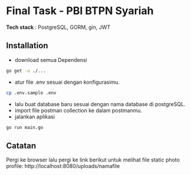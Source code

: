 # Final Task - PBI BTPN Syariah
**Tech stack** : PostgreSQL, GORM, gin, JWT
## Installation

- download semua Dependensi 
```bash
go get -u ./...
```
- atur file .env sesuai dengan konfigurasimu.
```bash
cp .env.sample .env
```
- lalu buat database baru sesuai dengan nama database di postgreSQL.
- import file postman collection ke dalam postmanmu.
- jalankan aplikasi
```bash
go run main.go
```
## Catatan 
Pergi ke browser lalu pergi ke link berikut untuk melihat file static photo profile: 
http://localhost:8080/uploads/namafile